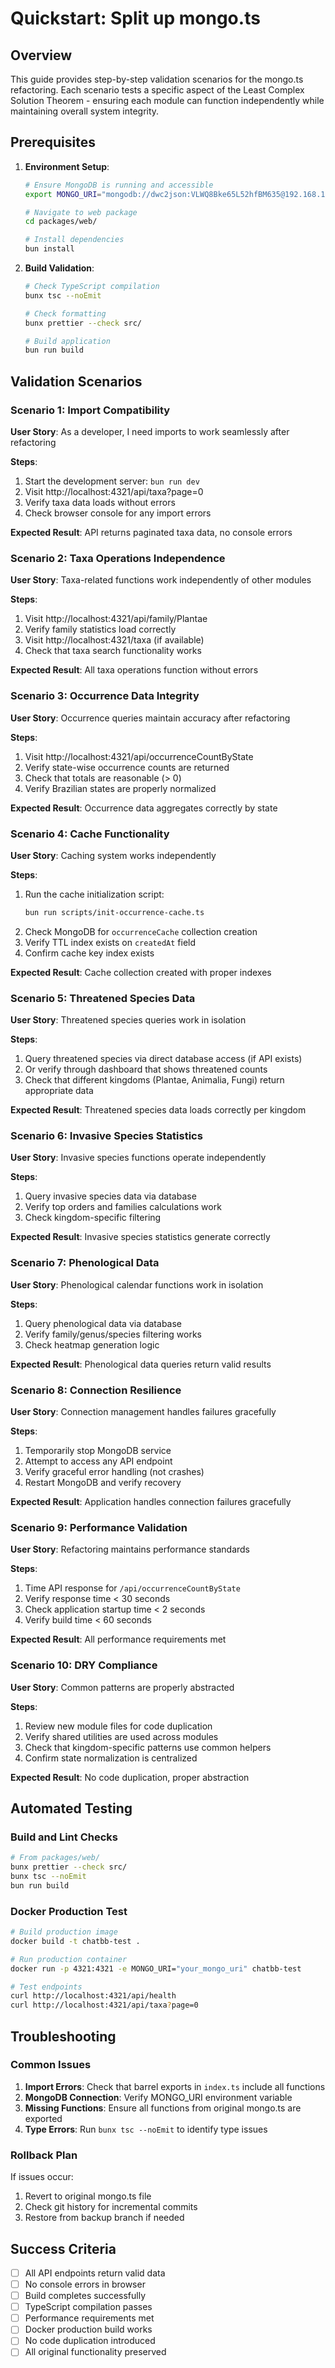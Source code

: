 # Quickstart: Split up mongo.ts

## Overview

This guide provides step-by-step validation scenarios for the mongo.ts refactoring. Each scenario tests a specific aspect of the Least Complex Solution Theorem - ensuring each module can function independently while maintaining overall system integrity.

## Prerequisites

1. **Environment Setup**:

   ```bash
   # Ensure MongoDB is running and accessible
   export MONGO_URI="mongodb://dwc2json:VLWQ8Bke65L52hfBM635@192.168.1.10:27017/?authSource=admin&authMechanism=DEFAULT"

   # Navigate to web package
   cd packages/web/

   # Install dependencies
   bun install
   ```

2. **Build Validation**:

   ```bash
   # Check TypeScript compilation
   bunx tsc --noEmit

   # Check formatting
   bunx prettier --check src/

   # Build application
   bun run build
   ```

## Validation Scenarios

### Scenario 1: Import Compatibility

**User Story**: As a developer, I need imports to work seamlessly after refactoring

**Steps**:

1. Start the development server: `bun run dev`
2. Visit http://localhost:4321/api/taxa?page=0
3. Verify taxa data loads without errors
4. Check browser console for any import errors

**Expected Result**: API returns paginated taxa data, no console errors

### Scenario 2: Taxa Operations Independence

**User Story**: Taxa-related functions work independently of other modules

**Steps**:

1. Visit http://localhost:4321/api/family/Plantae
2. Verify family statistics load correctly
3. Visit http://localhost:4321/taxa (if available)
4. Check that taxa search functionality works

**Expected Result**: All taxa operations function without errors

### Scenario 3: Occurrence Data Integrity

**User Story**: Occurrence queries maintain accuracy after refactoring

**Steps**:

1. Visit http://localhost:4321/api/occurrenceCountByState
2. Verify state-wise occurrence counts are returned
3. Check that totals are reasonable (> 0)
4. Verify Brazilian states are properly normalized

**Expected Result**: Occurrence data aggregates correctly by state

### Scenario 4: Cache Functionality

**User Story**: Caching system works independently

**Steps**:

1. Run the cache initialization script:
   ```bash
   bun run scripts/init-occurrence-cache.ts
   ```
2. Check MongoDB for `occurrenceCache` collection creation
3. Verify TTL index exists on `createdAt` field
4. Confirm cache key index exists

**Expected Result**: Cache collection created with proper indexes

### Scenario 5: Threatened Species Data

**User Story**: Threatened species queries work in isolation

**Steps**:

1. Query threatened species via direct database access (if API exists)
2. Or verify through dashboard that shows threatened counts
3. Check that different kingdoms (Plantae, Animalia, Fungi) return appropriate data

**Expected Result**: Threatened species data loads correctly per kingdom

### Scenario 6: Invasive Species Statistics

**User Story**: Invasive species functions operate independently

**Steps**:

1. Query invasive species data via database
2. Verify top orders and families calculations work
3. Check kingdom-specific filtering

**Expected Result**: Invasive species statistics generate correctly

### Scenario 7: Phenological Data

**User Story**: Phenological calendar functions work in isolation

**Steps**:

1. Query phenological data via database
2. Verify family/genus/species filtering works
3. Check heatmap generation logic

**Expected Result**: Phenological data queries return valid results

### Scenario 8: Connection Resilience

**User Story**: Connection management handles failures gracefully

**Steps**:

1. Temporarily stop MongoDB service
2. Attempt to access any API endpoint
3. Verify graceful error handling (not crashes)
4. Restart MongoDB and verify recovery

**Expected Result**: Application handles connection failures gracefully

### Scenario 9: Performance Validation

**User Story**: Refactoring maintains performance standards

**Steps**:

1. Time API response for `/api/occurrenceCountByState`
2. Verify response time < 30 seconds
3. Check application startup time < 2 seconds
4. Verify build time < 60 seconds

**Expected Result**: All performance requirements met

### Scenario 10: DRY Compliance

**User Story**: Common patterns are properly abstracted

**Steps**:

1. Review new module files for code duplication
2. Verify shared utilities are used across modules
3. Check that kingdom-specific patterns use common helpers
4. Confirm state normalization is centralized

**Expected Result**: No code duplication, proper abstraction

## Automated Testing

### Build and Lint Checks

```bash
# From packages/web/
bunx prettier --check src/
bunx tsc --noEmit
bun run build
```

### Docker Production Test

```bash
# Build production image
docker build -t chatbb-test .

# Run production container
docker run -p 4321:4321 -e MONGO_URI="your_mongo_uri" chatbb-test

# Test endpoints
curl http://localhost:4321/api/health
curl http://localhost:4321/api/taxa?page=0
```

## Troubleshooting

### Common Issues

1. **Import Errors**: Check that barrel exports in `index.ts` include all functions
2. **MongoDB Connection**: Verify MONGO_URI environment variable
3. **Missing Functions**: Ensure all functions from original mongo.ts are exported
4. **Type Errors**: Run `bunx tsc --noEmit` to identify type issues

### Rollback Plan

If issues occur:

1. Revert to original mongo.ts file
2. Check git history for incremental commits
3. Restore from backup branch if needed

## Success Criteria

- [ ] All API endpoints return valid data
- [ ] No console errors in browser
- [ ] Build completes successfully
- [ ] TypeScript compilation passes
- [ ] Performance requirements met
- [ ] Docker production build works
- [ ] No code duplication introduced
- [ ] All original functionality preserved
